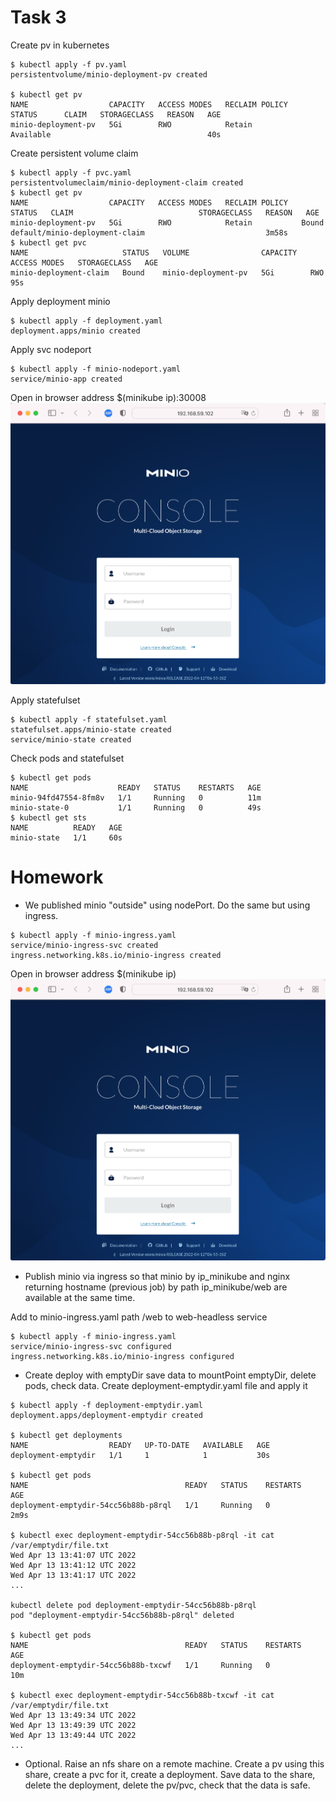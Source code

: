 # Task 3

Create pv in kubernetes
```
$ kubectl apply -f pv.yaml
persistentvolume/minio-deployment-pv created

$ kubectl get pv
NAME                  CAPACITY   ACCESS MODES   RECLAIM POLICY   STATUS      CLAIM   STORAGECLASS   REASON   AGE
minio-deployment-pv   5Gi        RWO            Retain           Available                                   40s
```
Create persistent volume claim
```
$ kubectl apply -f pvc.yaml
persistentvolumeclaim/minio-deployment-claim created
$ kubectl get pv
NAME                  CAPACITY   ACCESS MODES   RECLAIM POLICY   STATUS   CLAIM                            STORAGECLASS   REASON   AGE
minio-deployment-pv   5Gi        RWO            Retain           Bound    default/minio-deployment-claim                           3m58s
$ kubectl get pvc
NAME                     STATUS   VOLUME                CAPACITY   ACCESS MODES   STORAGECLASS   AGE
minio-deployment-claim   Bound    minio-deployment-pv   5Gi        RWO                           95s
```

Apply deployment minio
```
$ kubectl apply -f deployment.yaml 
deployment.apps/minio created
```
Apply svc nodeport
```
$ kubectl apply -f minio-nodeport.yaml
service/minio-app created
```
Open in browser address $(minikube ip):30008
![Minio start web page](minio-start-page.png)

Apply statefulset
```
$ kubectl apply -f statefulset.yaml
statefulset.apps/minio-state created
service/minio-state created
```
Check pods and statefulset
```
$ kubectl get pods
NAME                    READY   STATUS    RESTARTS   AGE
minio-94fd47554-8fm8v   1/1     Running   0          11m
minio-state-0           1/1     Running   0          49s
$ kubectl get sts 
NAME          READY   AGE
minio-state   1/1     60s
```

# Homework
* We published minio "outside" using nodePort. Do the same but using ingress.
```
$ kubectl apply -f minio-ingress.yaml                 
service/minio-ingress-svc created
ingress.networking.k8s.io/minio-ingress created
```
Open in browser address $(minikube ip)
![Minio start web page](minio-start-page.png)

* Publish minio via ingress so that minio by ip_minikube and nginx returning hostname (previous job) by path ip_minikube/web are available at the same time.

Add to minio-ingress.yaml path /web to web-headless service
```
$ kubectl apply -f minio-ingress.yaml
service/minio-ingress-svc configured
ingress.networking.k8s.io/minio-ingress configured
```

* Create deploy with emptyDir save data to mountPoint emptyDir, delete pods, check data.
Create deployment-emptydir.yaml file and apply it
```
$ kubectl apply -f deployment-emptydir.yaml                 
deployment.apps/deployment-emptydir created

$ kubectl get deployments      
NAME                  READY   UP-TO-DATE   AVAILABLE   AGE
deployment-emptydir   1/1     1            1           30s

$ kubectl get pods
NAME                                   READY   STATUS    RESTARTS      AGE
deployment-emptydir-54cc56b88b-p8rql   1/1     Running   0             2m9s

$ kubectl exec deployment-emptydir-54cc56b88b-p8rql -it cat /var/emptydir/file.txt
Wed Apr 13 13:41:07 UTC 2022
Wed Apr 13 13:41:12 UTC 2022
Wed Apr 13 13:41:17 UTC 2022
...

kubectl delete pod deployment-emptydir-54cc56b88b-p8rql 
pod "deployment-emptydir-54cc56b88b-p8rql" deleted

$ kubectl get pods                                             
NAME                                   READY   STATUS    RESTARTS      AGE
deployment-emptydir-54cc56b88b-txcwf   1/1     Running   0             10m

$ kubectl exec deployment-emptydir-54cc56b88b-txcwf -it cat /var/emptydir/file.txt
Wed Apr 13 13:49:34 UTC 2022
Wed Apr 13 13:49:39 UTC 2022
Wed Apr 13 13:49:44 UTC 2022
...
```

* Optional. Raise an nfs share on a remote machine. Create a pv using this share, create a pvc for it, create a deployment. Save data to the share, delete the deployment, delete the pv/pvc, check that the data is safe.